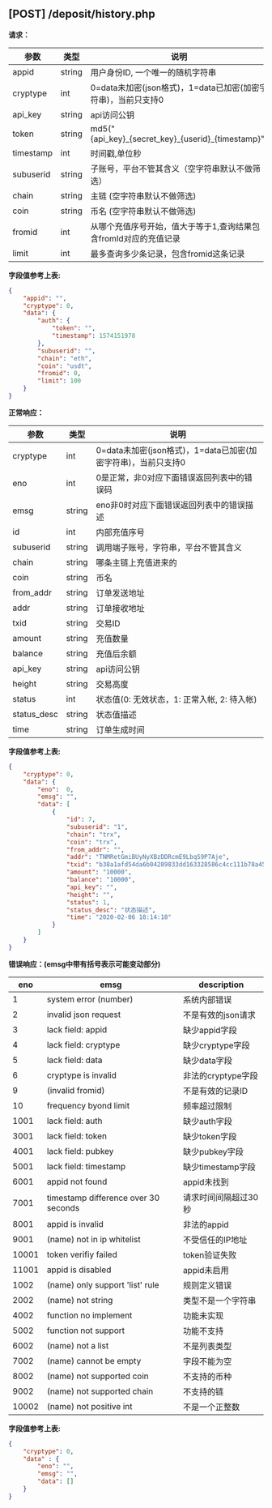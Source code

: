 ## [POST] /deposit/history.php

**请求：**

|参数      |类型   |说明                                                     |  
| --      |--     | --                                                     |
|appid    |string |用户身份ID, 一个唯一的随机字符串                            |   
|cryptype |int    |0=data未加密(json格式)，1=data已加密(加密字符串)，当前只支持0 | 
|api_key  |string |api访问公钥                                              |
|token    |string |md5("{api_key}\_{secret_key}\_{userid}\_{timestamp}")      |
|timestamp|int    |时间戳,单位秒                                             |
|subuserid|string |子账号，平台不管其含义（空字符串默认不做筛选）                |
|chain    |string |主链 (空字符串默认不做筛选)                               |
|coin     |string |币名 (空字符串默认不做筛选)                               |
|fromid   |int    |从哪个充值序号开始，值大于等于1,查询结果包含fromId对应的充值记录|
|limit    |int    |最多查询多少条记录，包含fromid这条记录                      |

**字段值参考上表:**

```json
{
    "appid": "", 
    "cryptype": 0, 
    "data": {
        "auth": {
            "token": "", 
            "timestamp": 1574151978   
        },
        "subuserid": "", 
        "chain": "eth",
        "coin": "usdt",
        "fromid": 0,     
        "limit": 100     
    }
}
```

**正常响应：**

|参数      |类型   |说明                                                                         |  
| --      |--     | --                                                                         |
|cryptype              |int    |0=data未加密(json格式)，1=data已加密(加密字符串)，当前只支持0         |   
|eno                   |int    |0是正常，非0对应下面错误返回列表中的错误码                            | 
|emsg                  |string |eno非0时对应下面错误返回列表中的错误描述                             |
|id                    |int    |内部充值序号                                                     |
|subuserid             |string |调用端子账号，字符串，平台不管其含义                                 |
|chain                 |string |哪条主链上充值进来的                                              |
|coin                  |string |币名                                                            |
|from_addr             |string |订单发送地址                                                     |
|addr                  |string |订单接收地址                                                     |
|txid                  |string |交易ID                                                         |
|amount                |string  |充值数量                                                        |
|balance               |string  |充值后余额                                                      |
|api_key               |string  |api访问公钥                                                     |
|height                |string  |交易高度                                                       |
|status                |int     |状态值(0: 无效状态，1: 正常入帐, 2: 待入帐)                        |
|status_desc           |string  |状态值描述                                                     |
|time                  |string |订单生成时间                                                    |

**字段值参考上表:**

```json
{
    "cryptype": 0,  
    "data": {
        "eno":  0,  
        "emsg": "", 
        "data": [
            {
                "id": 7,
                "subuserid": "1",
                "chain": "trx",
                "coin": "trx",
                "from_addr": "",
                "addr": "TNMRetGmiBUyNyXBzDDRcmE9LbqS9P7Aje",
                "txid": "b38a1afd54da6b04289833dd163328586c4cc111b78a450d70b5620eda4cbcd3",
                "amount": "10000",
                "balance": "10000",
                "api_key": "",
                "height": "",
                "status": 1,
                "status_desc": "状态描述",
                "time": "2020-02-06 18:14:18"         
            }
        ]
    }
}
```

**错误响应：(emsg中带有括号表示可能变动部分)**

|eno    |emsg                                |  description    |
| --    | --                                 |    --           |
|1      |system error (number)               |  系统内部错误     |
|2      |invalid json request                |  不是有效的json请求|
|3      |lack field: appid                   |  缺少appid字段   |
|4      |lack field: cryptype                |  缺少cryptype字段|
|5      |lack field: data                    |  缺少data字段    |
|6      |cryptype is invalid                 |  非法的cryptype字段|
|9      |(invalid fromid)                    |  不是有效的记录ID |
|10     |frequency byond limit               |  频率超过限制     |
|1001   |lack field: auth                    |  缺少auth字段    |
|3001   |lack field: token                   |  缺少token字段   |
|4001   |lack field: pubkey                  |  缺少pubkey字段  |
|5001   |lack field: timestamp               |  缺少timestamp字段|
|6001   |appid not found                     |  appid未找到    |
|7001   |timestamp difference over 30 seconds|  请求时间间隔超过30秒|
|8001   |appid is invalid                    |  非法的appid    |
|9001   |(name) not in ip whitelist          |  不受信任的IP地址 |
|10001  |token verifiy failed                |  token验证失败   |
|11001  |appid is disabled                   |  appid未启用     |
|1002   |(name) only support 'list' rule     |  规则定义错误     |
|2002   |(name) not string                   |  类型不是一个字符串 |
|4002   |function no implement               |  功能未实现       |
|5002   |function not support                |  功能不支持       |
|6002   |(name) not a list                   |  不是列表类型     |
|7002   |(name) cannot be empty              |  字段不能为空     |
|8002   |(name) not supported coin           |  不支持的币种     |
|9002   |(name) not supported chain          |  不支持的链     |
|10002  |(name) not positive int             |  不是一个正整数   |

**字段值参考上表:**

```json
{
    "cryptype": 0,  
    "data" : {
        "eno": "",          
        "emsg": "", 
        "data": []
    }
}
```

&nbsp;